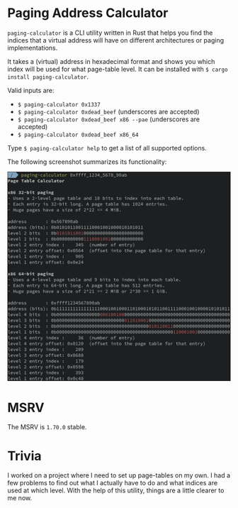 # Paging Address Calculator

`paging-calculator` is a CLI utility written in Rust that helps you find the indices that a
virtual address will have on different architectures or paging implementations.

It takes a (virtual) address in hexadecimal format and shows you which index will be used for what
page-table level. It can be installed with `$ cargo install paging-calculator`.

Valid inputs are:
- `$ paging-calculator 0x1337`
- `$ paging-calculator 0xdead_beef` (underscores are accepted)
- `$ paging-calculator 0xdead_beef x86 --pae` (underscores are accepted)
- `$ paging-calculator 0xdead_beef x86_64`

Type `$ paging-calculator help` to get a list of all supported options.

The following screenshot summarizes its functionality:

![Screenshot showing the usage of paging-calculator.](screenshot.png "Screenshot showing the usage of paging-calculator.")

# MSRV
The MSRV is `1.70.0` stable.

# Trivia
I worked on a project where I need to set up page-tables on my own. I had a few problems to find out
what I actually have to do and what indices are used at which level. With the help of this utility,
things are a little clearer to me now.
